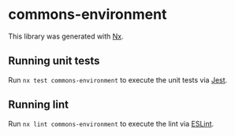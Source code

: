 # commons-environment

This library was generated with [Nx](https://nx.dev).

## Running unit tests

Run `nx test commons-environment` to execute the unit tests via [Jest](https://jestjs.io).

## Running lint

Run `nx lint commons-environment` to execute the lint via [ESLint](https://eslint.org/).

